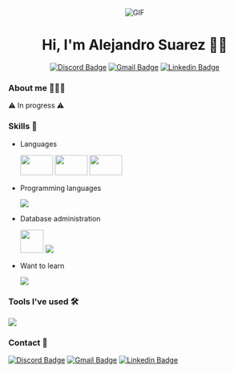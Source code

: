 <div align="center">
    
<img alt="GIF" src="https://media0.giphy.com/media/v1.Y2lkPTc5MGI3NjExc2VrY3cwbDhnZnFwb3RsNTFlZGFkczRyb21vb3o4ejl4ajJlZ3RjeiZlcD12MV9pbnRlcm5hbF9naWZfYnlfaWQmY3Q9Zw/qgQUggAC3Pfv687qPC/giphy.gif"/>
<h1>Hi, I'm Alejandro Suarez 👋🏽</h1>

[![Discord Badge](https://img.shields.io/badge/-suaracost-7289DA?style=flat-square&logo=discord&logoColor=white)](https://discord.com/)
[![Gmail Badge](https://img.shields.io/badge/-contact.alejosuarez@gmail.com-D14836?style=flat-square&logo=gmail&logoColor=white)](mailto:contact.alejosuarez@gmail.com)
[![Linkedin Badge](https://img.shields.io/badge/-Alejandro%20Suarez-0077B5?style=flat-square&logo=Linkedin&logoColor=white)](https://www.linkedin.com/in/alejandro-enrique-suarez-acosta-53b1a5291/) 
  
</div>


### About me 👨🏽‍💻

⚠️ In progress ⚠️

### Skills 📖

- Languages

    <img src="https://www.worldometers.info/img/flags/sp-flag.gif" width="65" height="40">
    <img src="https://www.worldometers.info/img/flags/us-flag.gif" width="65" height="40">
    <img src="https://www.worldometers.info/img/flags/fr-flag.gif" width="65" height="40">

- Programming languages

    <img src="https://skillicons.dev/icons?i=cpp,java,kotlin,flutter">

- Database administration

    <img src="https://upload.wikimedia.org/wikipedia/en/6/68/Oracle_SQL_Developer_logo.svg" height="46">
    <img src="https://skillicons.dev/icons?i=mongodb,firebase,postgresql">

- Want to learn

    <img src="https://skillicons.dev/icons?i=javascript,react,html,css,typescript,python">

### Tools I've used 🛠️

<img src="https://skillicons.dev/icons?i=github,vscode,idea,androidstudio,figma">

### Contact 📲

[![Discord Badge](https://img.shields.io/badge/-suaracost-7289DA?style=flat-square&logo=discord&logoColor=white)](https://discord.com/)
[![Gmail Badge](https://img.shields.io/badge/-contact.alejosuarez@gmail.com-D14836?style=flat-square&logo=gmail&logoColor=white)](mailto:contact.alejosuarez@gmail.com)
[![Linkedin Badge](https://img.shields.io/badge/-Alejandro%20Suarez-0077B5?style=flat-square&logo=Linkedin&logoColor=white)](https://www.linkedin.com/in/alejandro-enrique-suarez-acosta-53b1a5291/) 
